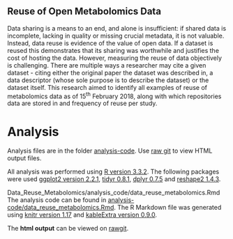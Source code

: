 ##  Reuse of Open Metabolomics Data

Data sharing is a means to an end, and alone is insufficient: if shared data is incomplete, lacking in quality or missing crucial metadata, it is not valuable. Instead, data reuse is evidence of the value of open data. If a dataset is reused this demonstrates that its sharing was worthwhile and justifies the cost of hosting the data. However, measuring the reuse of data objectively is challenging. There are multiple ways a researcher may cite a given dataset - citing either the original paper the dataset was described in, a data descriptor (whose sole purpose is to describe the dataset) or the dataset itself. This research aimed to identify all examples of reuse of metabolomics data as of 15<sup>th</sup> February 2018, along with which repositories data are stored in and frequency of reuse per study.

# Analysis

Analysis files are in the folder [analysis-code](https://github.com/RASpicer/Data_Reuse_Metabolomics/tree/master/analysis_code). Use [raw git](https://rawgit.com/) to view HTML output files.

All analysis was performed using [R version 3.3.2](https://cran.r-project.org/). The following packages were used [ggplot2 version 2.2.1](https://cran.r-project.org/web/packages/ggplot2/index.html), [tidyr 0.8.1](https://cran.r-project.org/web/packages/tidyr/index.html), [dplyr 0.7.5](https://cran.r-project.org/web/packages/dplyr/index.html) and [reshape2 1.4.3](https://cran.r-project.org/web/packages/reshape2/index.html).
 

Data_Reuse_Metabolomics/analysis_code/data_reuse_metabolomics.Rmd
The analysis code can be found in [analysis-code/data_reuse_metabolomics.Rmd](https://github.com/RASpicer/Data_Reuse_Metabolomics/tree/master/analysis_code/data_reuse_metabolomics.Rmd). The R Markdown file was generated using [knitr version 1.17](https://cran.r-project.org/web/packages/knitr/index.html) and [kableExtra version 0.9.0](https://cran.r-project.org/web/packages/kableExtra/index.html). 

The <b>html output</b> can be viewed on [rawgit](https://cdn.rawgit.com/RASpicer/Data_Reuse_Metabolomics/40fc77b0/analysis_code/data_reuse_metabolomics.html).
 
